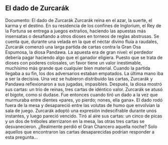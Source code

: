 ## El dado de Zurcarák
Documento: El dado de Zurcarák
Zurcarák reina en el azar, la suerte, el karma y el destino.
En su residencia de los confines de Inglorium, el Rey de la Fortuna se entrega a juegos extraños, haciendo las apuestas más insensatas o desafiando a otros dioses en torneos de reglas abstrusas.
Se cuenta que, durante una velada en la que el néctar divino fluía a raudales, Zurcarák comenzó una larga partida de cartas contra la Gran Osa Espumosa, la diosa Pandawa. La apuesta era de gran nivel: el perdedor debería pagar haciendo algo que el ganador eligiera. Puesto que se trata de dioses con poderes colosales, un favor tiene un valor inestimable, muchísimo más grande que cualquier bien material.
Cuando la partida llegaba a su fin, los dos adversarios estaban empatados. La última mano iba a ser la decisiva.
Una vez se hubieron distribuido las cartas, Zurcarák y Pandawa reflexionaron a sus jugadas, impasibles. Después, la diosa mostró sus cartas: un trío de reinas, tres cartas de idéntico valor. Zurcarák se atusó el bigote, como si dudase. Fue entonces cuando tiró un dado a la vez que murmuraba entre dientes «pares, yo pierdo; nones, ella gana». El dado rodó fuera de la mesa y desapareció entre las volutas de humo que envolvían la sala de juego. Zurcarák adoptó una expresión indescifrable durante unos instantes, y luego pareció vencido. Tiró al aire sus cartas: un cinco de picas y un dos de tréboles aterrizaron en la mesa, las otras tres cartas se desvanecieron.
¿Realmente perdió el Gran Chancero aquella noche? Solo aquellos que encontraron las cartas desaparecidas podrían responder a esta pregunta...
